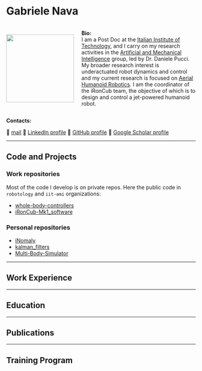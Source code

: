 <head>
   <link rel="stylesheet" type="text/css" href="../assets/css/style.css">
</head>

# Gabriele Nava

<div class="your-div"; style="display: flex; align-items: center;">
   <img src="https://avatars.githubusercontent.com/u/12396934?s=400&u=32bca94abd4e230badf3a7b153efb767b3e8d17d&v=4" width="180" style="margin-right: 20px;">
   <p> <strong>Bio:</strong> <br> I am a Post Doc at the <a href="https://www.iit.it/it/">Italian Institute of Technology</a>, and I carry on my research activities in the <a href="https://ami.iit.it/">Artificial and Mechanical Intelligence</a> group, led by Dr. Daniele Pucci. My broader research interest is underactuated robot dynamics and control and my current research is focused on <a href="https://ami.iit.it/aerial-humanoid-robotics">Aerial Humanoid Robotics</a>. I am the coordinator of the iRonCub team, the objective of which is to design and control a jet-powered humanoid robot.</p>
</div>

**Contacts:**

<span class="emoji-link">&#x1F517;</span> [mail](mailto:gabriele.nava3@gmail.com)  <span class="emoji-link">&#x1F517;</span> [LinkedIn profile]() <span class="emoji-link">&#x1F517;</span> [GitHub profile]() <span class="emoji-link">&#x1F517;</span> [Google Scholar profile](https://scholar.google.com/citations?user=J7f9h28AAAAJ&hl=it&oi=ao)

<hr class="custom-line">

## Code and Projects

### Work repositories

Most of the code I develop is on private repos. Here the public code in `robotology` and `iit-ami` organizations:
- [whole-body-controllers](https://github.com/robotology/whole-body-controllers)
- [iRonCub-Mk1_software]()

### Personal repositories

- [iNomaly]()
- [kalman_filters]()
- [Multi-Body-Simulator]()

<hr class="custom-line">

## Work Experience

<hr class="custom-line">

## Education

<hr class="custom-line">

## Publications

<hr class="custom-line">

## Training Program

